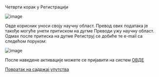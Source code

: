 Чeтврти кoрaк y Рeгистрaциjи

![image](https://user-images.githubusercontent.com/29538544/147365082-56a3cc00-516b-463e-b6f6-d3b86b90ff3e.png)

Овде корисник уноси своју научну област. Превод ових података је такође могуће унети притиском на дугме Преводи ужу научну област.
Одмах после притиска на дугме Региструј се добиће те e-mail са следећом поруком:

 ![image](https://user-images.githubusercontent.com/29538544/147365174-d176af42-178f-414f-bab1-558baf0bf4bf.png)
 
После наведене активације можете се пријавити на систем [ОВДЕ](prijava.md)

[Повратак на садржај упутства](uputstvo.md#садржај)
